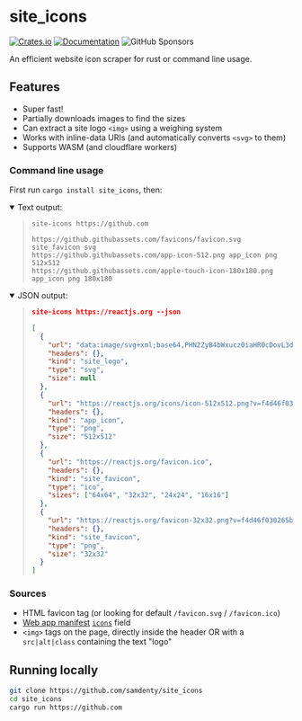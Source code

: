 # site_icons

[![Crates.io](https://img.shields.io/crates/v/site_icons.svg)](https://crates.io/crates/site_icons)
[![Documentation](https://docs.rs/site_icons/badge.svg)](https://docs.rs/site_icons/)
![GitHub Sponsors](https://img.shields.io/github/sponsors/samdenty?style=social)

An efficient website icon scraper for rust or command line usage.

## Features

- Super fast!
- Partially downloads images to find the sizes
- Can extract a site logo `<img>` using a weighing system
- Works with inline-data URIs (and automatically converts `<svg>` to them)
- Supports WASM (and cloudflare workers)

### Command line usage

First run `cargo install site_icons`, then:

<details open>
<summary>Text output:</summary>

<blockquote>

```
site-icons https://github.com

https://github.githubassets.com/favicons/favicon.svg site_favicon svg
https://github.githubassets.com/app-icon-512.png app_icon png 512x512
https://github.githubassets.com/apple-touch-icon-180x180.png app_icon png 180x180
```

</blockquote>

</details>

<details open>
<summary>JSON output:</summary>

<blockquote>

```json
site-icons https://reactjs.org --json

[
  {
    "url": "data:image/svg+xml;base64,PHN2ZyB4bWxucz0iaHR0cDovL3d3dy53My5vcmcvMjAwMC9zdmciIHZpZXdCb3g9Ii0xMS41IC0xMC4yMzE3NCAyMyAyMC40NjM0OCI+CiAgPHRpdGxlPlJlYWN0IExvZ288L3RpdGxlPgogIDxjaXJjbGUgY3g9IjAiIGN5PSIwIiByPSIyLjA1IiBmaWxsPSIjNjFkYWZiIi8+CiAgPGcgc3Ryb2tlPSIjNjFkYWZiIiBzdHJva2Utd2lkdGg9IjEiIGZpbGw9Im5vbmUiPgogICAgPGVsbGlwc2Ugcng9IjExIiByeT0iNC4yIi8+CiAgICA8ZWxsaXBzZSByeD0iMTEiIHJ5PSI0LjIiIHRyYW5zZm9ybT0icm90YXRlKDYwKSIvPgogICAgPGVsbGlwc2Ugcng9IjExIiByeT0iNC4yIiB0cmFuc2Zvcm09InJvdGF0ZSgxMjApIi8+CiAgPC9nPgo8L3N2Zz4K",
    "headers": {},
    "kind": "site_logo",
    "type": "svg",
    "size": null
  },
  {
    "url": "https://reactjs.org/icons/icon-512x512.png?v=f4d46f030265b4c48a05c999b8d93791",
    "headers": {},
    "kind": "app_icon",
    "type": "png",
    "size": "512x512"
  },
  {
    "url": "https://reactjs.org/favicon.ico",
    "headers": {},
    "kind": "site_favicon",
    "type": "ico",
    "sizes": ["64x64", "32x32", "24x24", "16x16"]
  },
  {
    "url": "https://reactjs.org/favicon-32x32.png?v=f4d46f030265b4c48a05c999b8d93791",
    "headers": {},
    "kind": "site_favicon",
    "type": "png",
    "size": "32x32"
  }
]
```

</blockquote>

</details>

### Sources

- HTML favicon tag (or looking for default `/favicon.svg` / `/favicon.ico`)
- [Web app manifest](https://developer.mozilla.org/en-US/docs/Web/Manifest) [`icons`](https://developer.mozilla.org/en-US/docs/Web/Manifest/icons) field
- `<img>` tags on the page, directly inside the header OR with a `src|alt|class` containing the text "logo"

## Running locally

```bash
git clone https://github.com/samdenty/site_icons
cd site_icons
cargo run https://github.com
```
